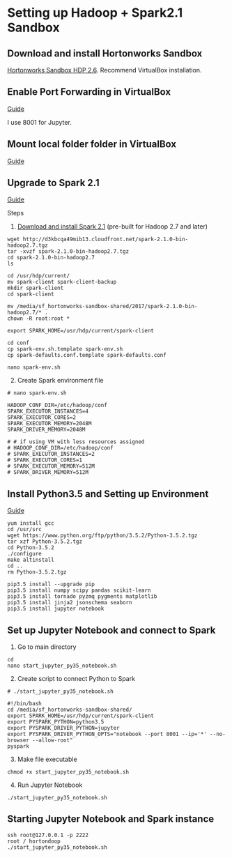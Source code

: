 # Setting up Hadoop + Spark2.1 Sandbox

## Download and install Hortonworks Sandbox

[Hortonworks Sandbox HDP 2.6](https://hortonworks.com/downloads/#sandbox). Recommend VirtualBox installation.


## Enable Port Forwarding in VirtualBox

[Guide](https://www.howtogeek.com/122641/how-to-forward-ports-to-a-virtual-machine-and-use-it-as-a-server/)

I use 8001 for Jupyter. 

## Mount local folder folder in VirtualBox
[Guide](https://www.howtogeek.com/187703/how-to-access-folders-on-your-host-machine-from-an-ubuntu-virtual-machine-in-virtualbox/)


## Upgrade to Spark 2.1

[Guide](https://community.hortonworks.com/articles/53029/how-to-install-and-run-spark-20-on-hdp-25-sandbox.html)

Steps

1. [Download and install Spark 2.1](http://spark.apache.org/downloads.html) (pre-built for Hadoop 2.7 and later)

```console
wget http://d3kbcqa49mib13.cloudfront.net/spark-2.1.0-bin-hadoop2.7.tgz
tar -xvzf spark-2.1.0-bin-hadoop2.7.tgz
cd spark-2.1.0-bin-hadoop2.7
ls

cd /usr/hdp/current/
mv spark-client spark-client-backup
mkdir spark-client
cd spark-client

mv /media/sf_hortonworks-sandbox-shared/2017/spark-2.1.0-bin-hadoop2.7/* .
chown -R root:root *

export SPARK_HOME=/usr/hdp/current/spark-client

cd conf
cp spark-env.sh.template spark-env.sh
cp spark-defaults.conf.template spark-defaults.conf

nano spark-env.sh
```

2. Create Spark environment file

```console
# nano spark-env.sh

HADOOP_CONF_DIR=/etc/hadoop/conf
SPARK_EXECUTOR_INSTANCES=4
SPARK_EXECUTOR_CORES=2
SPARK_EXECUTOR_MEMORY=2048M
SPARK_DRIVER_MEMORY=2048M

# # if using VM with less resources assigned
# HADOOP_CONF_DIR=/etc/hadoop/conf
# SPARK_EXECUTOR_INSTANCES=2
# SPARK_EXECUTOR_CORES=1
# SPARK_EXECUTOR_MEMORY=512M
# SPARK_DRIVER_MEMORY=512M
```

## Install Python3.5 and Setting up Environment

[Guide](https://tecadmin.net/install-python-3-5-on-centos/)

```console
yum install gcc
cd /usr/src
wget https://www.python.org/ftp/python/3.5.2/Python-3.5.2.tgz
tar xzf Python-3.5.2.tgz
cd Python-3.5.2
./configure
make altinstall
cd ..
rm Python-3.5.2.tgz

pip3.5 install --upgrade pip
pip3.5 install numpy scipy pandas scikit-learn
pip3.5 install tornado pyzmq pygments matplotlib 
pip3.5 install jinja2 jsonschema seaborn
pip3.5 install jupyter notebook
```

## Set up Jupyter Notebook and connect to Spark

1. Go to main directory

```console
cd
nano start_jupyter_py35_notebook.sh
```

2. Create script to connect Python to Spark

```console
# ./start_jupyter_py35_notebook.sh

#!/bin/bash
cd /media/sf_hortonworks-sandbox-shared/
export SPARK_HOME=/usr/hdp/current/spark-client
export PYSPARK_PYTHON=python3.5
export PYSPARK_DRIVER_PYTHON=jupyter
export PYSPARK_DRIVER_PYTHON_OPTS="notebook --port 8001 --ip='*' --no-browser --allow-root"
pyspark
```

3. Make file executable

```console
chmod +x start_jupyter_py35_notebook.sh
```

4. Run Jupyter Notebook

```console
./start_jupyter_py35_notebook.sh
```

## Starting Jupyter Notebook and Spark instance

```console
ssh root@127.0.0.1 -p 2222
root / hortondoop
./start_jupyter_py35_notebook.sh
```
